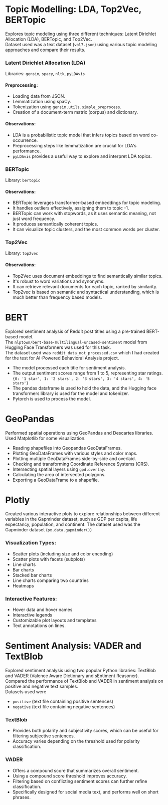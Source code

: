 # Topic Modelling: LDA, Top2Vec, BERTopic
Explores topic modeling using three different techniques: Latent Dirichlet Allocation (LDA), BERTopic, and Top2Vec.   
Dataset used was a text dataset (`vol7.json`) using various topic modeling approaches and compare their results.   

### Latent Dirichlet Allocation (LDA)
Libraries: `gensim`, `spacy`, `nltk`, `pyLDAvis`
#### Preprocessing:
* Loading data from JSON.
* Lemmatization using spaCy.
* Tokenization using `gensim.utils.simple_preprocess`.
* Creation of a document-term matrix (corpus) and dictionary.  
#### Observations:
* LDA is a probabilistic topic model that infers topics based on word co-occurrence.
* Preprocessing steps like lemmatization are crucial for LDA's performance.
* `pyLDAvis` provides a useful way to explore and interpret LDA topics.

### BERTopic
Library: `bertopic`
#### Observations:
* BERTopic leverages transformer-based embeddings for topic modeling.
* It handles outliers effectively, assigning them to topic -1.
* BERTopic can work with stopwords, as it uses semantic meaning, not just word frequency.
* It produces semantically coherent topics.
* It can visualize topic clusters, and the most common words per cluster.

### Top2Vec
Library: `top2vec`
#### Observations:
* Top2Vec uses document embeddings to find semantically similar topics.
* It's robust to word variations and synonyms.
* It can retrieve relevant documents for each topic, ranked by similarity.
* Top2vec is based on semantic and syntactical understanding, which is much better than frequency based models.

# BERT 
Explored sentiment analysis of Reddit post titles using a pre-trained BERT-based model.  
The `nlptown/bert-base-multilingual-uncased-sentiment` model from Hugging Face Transformers was used for this task.  
The dataset used was `reddit_data_not_processed.csv` which I had created for the test for AI-Powered Behavioral Analysis project.  
* The model processed each title for sentiment analysis.
* The output sentiment scores range from 1 to 5, representing star ratings.
    ``
    {0: '1 star', 1: '2 stars', 2: '3 stars', 3: '4 stars', 4: '5 stars'}
    ``
* The pandas dataframe is used to hold the data, and the Hugging face transformers library is used for the model and tokenizer.
* Pytorch is used to process the model.

# GeoPandas 
Performed spatial operations using GeoPandas and Descartes libraries. Used Matplotlib for some visualization.
* Reading shapefiles into Geopandas GeoDataFrames.
* Plotting GeoDataFrames with various styles and color maps.
* Plotting multiple GeoDataFrames side-by-side and overlaid.
* Checking and transforming Coordinate Reference Systems (CRS).
* Intersecting spatial layers using `gpd.overlay`.
* Calculating the area of intersected polygons.
* Exporting a GeoDataFrame to a shapefile.

# Plotly
Created various interactive plots to explore relationships between different variables in the Gapminder dataset, such as GDP per capita, life expectancy, population, and continent.
The dataset used was the Gapminder dataset (`px.data.gapminder()`)
### Visualization Types:
* Scatter plots (including size and color encoding)
* Scatter plots with facets (subplots)
* Line charts
* Bar charts
* Stacked bar charts
* Line charts comparing two countries
* Heatmaps
### Interactive Features:
* Hover data and hover names
* Interactive legends
* Customizable plot layouts and templates
* Text annotations on lines.


# Sentiment Analysis: VADER and TextBlob
Explored sentiment analysis using two popular Python libraries: TextBlob and VADER (Valence Aware Dictionary and sEntiment Reasoner).  
Compared the performance of TextBlob and VADER in sentiment analysis on positive and negative text samples.  
Datasets used were  
- `positive` (text file containing positive sentences)  
- `negative` (text file containing negative sentences)

### TextBlob
* Provides both polarity and subjectivity scores, which can be useful for filtering subjective sentences.
* Accuracy varies depending on the threshold used for polarity classification.

### VADER
* Offers a compound score that summarizes overall sentiment.
* Using a compound score threshold improves accuracy.
* Filtering based on conflicting sentiment scores can further refine classification.
* Specifically designed for social media text, and performs well on short phrases.
